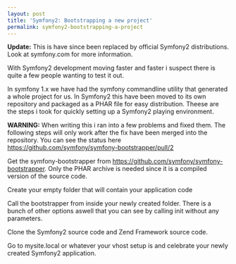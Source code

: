 ```yaml
---
layout: post
title: 'Symfony2: Bootstrapping a new project'
permalink: symfony2-bootstrapping-a-project
---
```


__Update:__ This is have since been replaced by official Symfony2 distributions. Look at symfony.com
for more information.

With Symfony2 development moving faster and faster i suspect there is quite a few people wanting
to test it out.

In symfony 1.x we have had the symfony commandline utility that generated a whole project for us.
In Symfony2 this have been moved to its own repository and packaged as a PHAR file for easy
distribution. Theese are the steps i took for quickly setting up a Symfony2 playing environment.

__WARNING:__ When writing this i ran into a few problems and fixed them. The following steps will
only work after the fix have been merged into the repository. You can see the status here
https://github.com/symfony/symfony-bootstrapper/pull/2

Get the symfony-bootstrapper from https://github.com/symfony/symfony-bootstrapper.
Only the PHAR archive is needed since it is a compiled version of the source code.

Create your empty folder that will contain your application code

<script src="https://gist.github.com/666263.js?file=1.sh"></script>

Call the bootstrapper from inside your newly created folder. There is a bunch of other options aswell
that you can see by calling init without any parameters.

<script src="https://gist.github.com/666263.js?file=2.sh"></script>

Clone the Symfony2 source code and Zend Framework source code.

<script src="https://gist.github.com/666263.js?file=3.sh"></script>
    
Go to mysite.local or whatever your vhost setup is and celebrate your newly created Symfony2
application.
